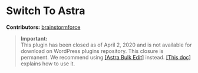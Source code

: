 # Switch To Astra #
**Contributors:** [brainstormforce](https://profiles.wordpress.org/brainstormforce)  
>**Important:**</br>
This plugin has been closed as of April 2, 2020 and is not available for download on WordPress plugins repository. This closure is permanent.
We recommend using <a href="https://wordpress.org/plugins/astra-bulk-edit/">[Astra Bulk Edit]</a> instead. <a href="https://wpastra.com/docs/switch-to-astra/#astra-bulk-edit">[This doc]</a> explains how to use it.

